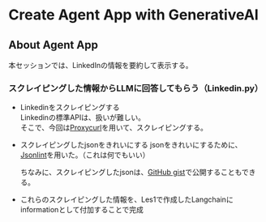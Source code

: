 # Create Agent App with GenerativeAI

## About Agent App
本セッションでは、LinkedInの情報を要約して表示する。  

### スクレイピングした情報からLLMに回答してもらう（Linkedin.py）
- Linkedinをスクレイピングする  
    Linkedinの標準APIは、扱いが難しい。  
    そこで、今回は[Proxycurl](https://nubela.co/proxycurl/linkedin)を用いて、スクレイピングする。  

- スクレイピングしたjsonをきれいにする
    jsonをきれいにするために、[Jsonlint](https://jsonlint.com/)を用いた。（これは何でもいい）

    ちなみに、スクレイピングしたjsonは、[GitHub gist](https://gist.github.com/)で公開することもできる。

- これらのスクレイピングした情報を、Les1で作成したLangchainにinformationとして付加することで完成  

